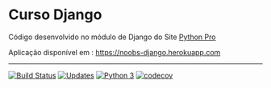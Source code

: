 # Curso Django

Código desenvolvido no módulo de Django do Site [Python Pro](https://www.python.pro.br/) 

Aplicação disponível em : https://noobs-django.herokuapp.com

___

[![Build Status](https://travis-ci.com/thiagobaia/noobs-django.svg?branch=master)](https://travis-ci.com/thiagobaia/noobs-django)
[![Updates](https://pyup.io/repos/github/thiagobaia/noobs-django/shield.svg)](https://pyup.io/repos/github/thiagobaia/noobs-django/)
[![Python 3](https://pyup.io/repos/github/thiagobaia/noobs-django/python-3-shield.svg)](https://pyup.io/repos/github/thiagobaia/noobs-django/)
[![codecov](https://codecov.io/gh/thiagobaia/noobs-django/branch/master/graph/badge.svg?token=DOYGDRN8MY)](https://codecov.io/gh/thiagobaia/noobs-django)
